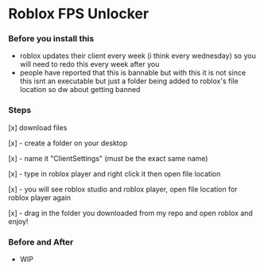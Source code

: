 # Roblox FPS Unlocker

 ### Before you install this
   - roblox updates their client every week (i think every wednesday) so you will need to redo this every week after you
   - people have reported that this is bannable but with this it is not since this isnt an executable but just a folder being added to roblox's file location so dw about getting banned
     
 ### Steps
   
   [x] download files
   
   [x] - create a folder on your desktop
   
   [x] - name it "ClientSettings" (must be the exact same name)
   
   [x] - type in roblox player and right click it then open file location
   
   [x] - you will see roblox studio and roblox player, open file location for roblox player again
   
   [x] - drag in the folder you downloaded from my repo and open roblox and enjoy!

 ### Before and After

  - WIP
   
